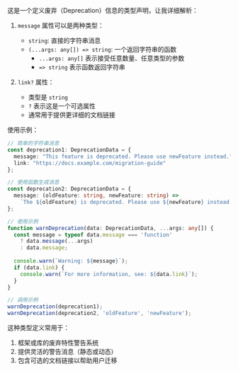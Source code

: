 这是一个定义废弃（Deprecation）信息的类型声明，让我详细解析：

1. `message` 属性可以是两种类型：
   - `string`: 直接的字符串消息
   - `(...args: any[]) => string`: 一个返回字符串的函数
     - `...args: any[]` 表示接受任意数量、任意类型的参数
     - `=> string` 表示函数返回字符串

2. `link?` 属性：
   - 类型是 `string`
   - `?` 表示这是一个可选属性
   - 通常用于提供更详细的文档链接

使用示例：
```typescript
// 简单的字符串消息
const deprecation1: DeprecationData = {
  message: "This feature is deprecated. Please use newFeature instead.",
  link: "https://docs.example.com/migration-guide"
};

// 使用函数生成消息
const deprecation2: DeprecationData = {
  message: (oldFeature: string, newFeature: string) => 
    `The ${oldFeature} is deprecated. Please use ${newFeature} instead.`
};

// 使用示例
function warnDeprecation(data: DeprecationData, ...args: any[]) {
  const message = typeof data.message === 'function' 
    ? data.message(...args)
    : data.message;
    
  console.warn(`Warning: ${message}`);
  if (data.link) {
    console.warn(`For more information, see: ${data.link}`);
  }
}

// 调用示例
warnDeprecation(deprecation1);
warnDeprecation(deprecation2, 'oldFeature', 'newFeature');
```

这种类型定义常用于：
1. 框架或库的废弃特性警告系统
2. 提供灵活的警告消息（静态或动态）
3. 包含可选的文档链接以帮助用户迁移